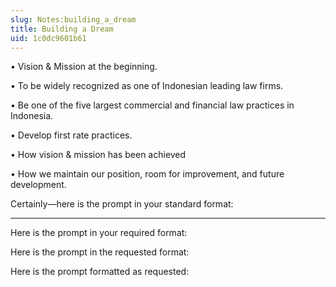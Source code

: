 ```yaml
---
slug: Notes:building_a_dream
title: Building a Dream
uid: 1c0dc9601b61
---
```


•  Vision & Mission at the beginning.

•  To be widely recognized as one of Indonesian leading law firms.

•  Be one of the five largest commercial and financial law practices in Indonesia.

•  Develop first rate practices.

•  How vision & mission has been achieved

•  How we maintain our position, room for improvement, and future development.

Certainly—here is the prompt in your standard format:

---

Here is the prompt in your required format:

Here is the prompt in the requested format:

Here is the prompt formatted as requested: